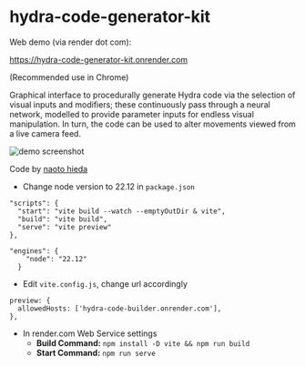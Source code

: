 hydra-code-generator-kit
========

Web demo (via render dot com):

https://hydra-code-generator-kit.onrender.com

(Recommended use in Chrome)

Graphical interface to procedurally generate Hydra code via the selection of visual inputs and modifiers; these continuously pass through a neural network, modelled to provide parameter inputs for endless visual manipulation. In turn, the code can be used to alter movements viewed from a live camera feed.

![demo screenshot](https://modina.eu/wp-content/uploads/2025/08/Hydra-Code-Gen-Walkthrough-0001-scaled.jpeg)

Code by [naoto hieda](https://naotohieda.com)

- Change node version to 22.12 in `package.json`

```
"scripts": {
  "start": "vite build --watch --emptyOutDir & vite",
  "build": "vite build",
  "serve": "vite preview"
},
```

```  
"engines": {
    "node": "22.12"
  }
```

- Edit `vite.config.js`, change url accordingly
```
preview: {
  allowedHosts: ['hydra-code-builder.onrender.com'],
},
```

- In render.com Web Service settings
  - **Build Command:**
  `npm install -D vite && npm run build`
  - **Start Command:**
  `npm run serve`
